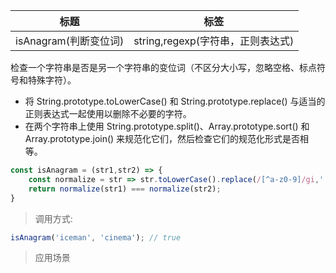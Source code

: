 |  标题   | 标签  |
|  ----  | ----  |
| isAnagram(判断变位词) | string,regexp(字符串，正则表达式) |

检查一个字符串是否是另一个字符串的变位词（不区分大小写，忽略空格、标点符号和特殊字符）。

* 将 String.prototype.toLowerCase() 和 String.prototype.replace() 与适当的正则表达式一起使用以删除不必要的字符。
* 在两个字符串上使用 String.prototype.split()、Array.prototype.sort() 和 Array.prototype.join() 来规范化它们，然后检查它们的规范化形式是否相等。

```js
const isAnagram = (str1,str2) => {
    const normalize = str => str.toLowerCase().replace(/[^a-z0-9]/gi,'').split('').sort().join();
    return normalize(str1) === normalize(str2);
}
```

> 调用方式:

```js
isAnagram('iceman', 'cinema'); // true
```

> 应用场景

